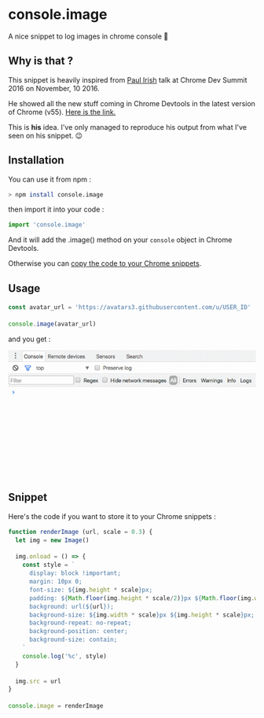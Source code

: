 # console.image
A nice snippet to log images in chrome console 🌈


## Why is that ?
This snippet is heavily inspired from [Paul Irish](https://twitter.com/paul_irish) talk at Chrome Dev Summit 2016 on November, 10 2016.

He showed all the new stuff coming in Chrome Devtools in the latest version of Chrome (v55). [Here is the link.](https://www.youtube.com/watch?v=HF1luRD4Qmk)

This is **his** idea. I've only managed to reproduce his output from what I've seen on his snippet. 😉


## Installation

You can use it from npm :

```sh
> npm install console.image
```

then import it into your code :

```js
import 'console.image'
```

And it will add the .image() method on your `console` object in Chrome Devtools.


Otherwise you can [copy the code to your Chrome snippets](#snippet).
## Usage

```js
const avatar_url = 'https://avatars3.githubusercontent.com/u/USER_ID'

console.image(avatar_url)
```
and you get :

![demo](demo.gif)



## Snippet

Here's the code if you want to store it to your Chrome snippets :

```js
function renderImage (url, scale = 0.3) {
  let img = new Image()

  img.onload = () => {
    const style = `
      display: block !important;
      margin: 10px 0;
      font-size: ${img.height * scale}px;
      padding: ${Math.floor(img.height * scale/2)}px ${Math.floor(img.width * scale/2)}px;
      background: url(${url});
      background-size: ${img.width * scale}px ${img.height * scale}px;
      background-repeat: no-repeat;
      background-position: center;
      background-size: contain;
    `
    console.log('%c', style)
  }

  img.src = url
}

console.image = renderImage
```
